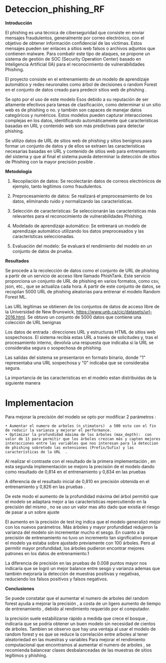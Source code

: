 # Deteccion_phishing_RF

**Introducción**

El phishing es una técnica de ciberseguridad que consiste en enviar mensajes fraudulentos, generalmente por correo electrónico, con el objetivo de obtener información confidencial de las víctimas. Estos mensajes pueden ser enlaces a sitios web falsos o archivos adjuntos que contienen malware. Para combatir este tipo de ataques, se propone un sistema de gestión de SOC (Security Operation Center) basado en Inteligencia Artificial (IA) para el reconocimiento de vulnerabilidades Phishing.

El  proyecto consiste en el entrenamiento de un modelo de aprendizaje automático y redes neuronales como árbol de decisiones o random Forest en el conjunto de datos creado para predecir sitios web de phishing . 

Se opto por el uso de este modelo Esos debido a su reputación de ser altamente efectivos para tareas de clasificación, como determinar si un sitio web es de phishing o no. y también son capaces de manejar datos categóricos y numéricos.
Estos modelos pueden capturar interacciones complejas en los datos, identificando automáticamente qué características basadas en URL y contenido web son más predictivas para detectar phishing.

Se utilizo  datos de  URL de sitios web de phishing y sitios benignos para formar un conjunto de datos y de ellos se extraen las características necesarias basadas en URL y contenido de sitios web para entrenamiento del sistema y que al final el sistema pueda determinar la  detección de sitios de Phishing con la mayor precisión posible . 

**Metodología**


1. Recopilación de datos: Se recolectarán datos de correos electrónicos de ejemplo, tanto legítimos como fraudulentos.

2. Preprocesamiento de datos: Se realizará el preprocesamiento de los datos, eliminando ruido y normalizando las características.

3. Selección de características: Se seleccionarán las características más relevantes para el reconocimiento de vulnerabilidades Phishing.

4. Modelado de aprendizaje automático: Se entrenará un modelo de aprendizaje automático utilizando los datos preprocesados y las características seleccionadas.

5. Evaluación del modelo: Se evaluará el rendimiento del modelo en un conjunto de datos de prueba.

**Resultados**

Se procede a la recolección de datos  como el conjunto de URL de phishing a partir de un servicio de acceso libre llamado PhishTank. Este servicio proporciona un conjunto de URL de phishing en varios formatos, como csv, json, etc., que se actualiza cada hora. 
A partir de este conjunto de datos, se recopilan 5000 URL de phishing aleatorias para entrenar el modelo Random Forest ML.

Las URL legítimas se obtienen de los conjuntos de datos de acceso libre de la Universidad de New Brunswick, https://www.unb.ca/cic/datasets/url-2016.html. Se obtuvo un conjunto  de 5000 datos que contiene una colección de URL benignas 


Los datos de entrada :  direcciones URL y estructuras HTML de sitios web
sospechosos. El sistema recibía estas URL a través de solicitudes y, tras el procesamiento interno, devolvía una respuesta que indicaba si la URL se consideraba segura o sospechosa de phishing. 


Las salidas del sistema se presentaron en formato binario, donde "1" representaba una URL sospechosa y "0" indicaba que se consideraba segura. 

La importancia de las caracteristicas en el modelo estan distribuidas de la siguiente manera 








# Implementacion

Para mejorar la precisión del modelo se opto por modificar 2 parámetros :


    • Aumentar el numero de arboles (n_stimators)  a 500 esto con el fin de reducir la varianza y mejorar el performance. 
    • Optimizar la profundidad máxima de los árboles (max_depth):  con valor de 13 para permitir que los árboles crezcan más y capten mejores interacciones entre las variables que nos interesan para la deteccion de phishing sobretodo las extensiones (Prefix/Sufix) y las características de la URL  .

    







Al realizar el contraste con el resultado de la primera implementación , en esta segunda implementación se mejoro la precisión de el modelo dando como resultado  de 0,814 en el entrenamiento y 0,834 en las pruebas 


A diferencia de el resultado inicial de  0,810 en precisión obtenida en el entrenamiento y 0,826 en las pruebas . 


De este modo el aumento de la profundidad máxima del árbol permitió que el modelo se adaptara mejor a las características repercutiendo en la precisión del mismo , no se uso un valor mas alto dado que existía el riesgo de pasar a un sobre ajuste  

El aumento en la precisión de test ing indica que el modelo generalizó mejor con los nuevos parámetros. Más árboles y mayor profundidad redujeron la varianza del modelo sin incrementar mucho el sesgo.
En cuanto a la  precisión de entrenamiento no tuvo un incremento tan significativo porque el modelo ya estaba sobre ajustado previamente con 100 árboles. Pero al permitir mayor profundidad, los árboles pudieron encontrar mejores patrones en los datos de entrenamiento.1

La diferencia de precisión en las pruebas de 0.008 puntos mayor nos indicaría que se logró un mejor balance entre sesgo y varianza ademas que también mejoraría la detección de muestras positivas y negativas, reduciendo los falsos positivos y falsos negativos.


**Conclusiones**

Se puede constatar que el aumentar el numero de arboles del random forest ayuda a mejorar la precisión , a costa de un ligero aumento de tiempo de entrenamiento , debido al rendimiento requerido por el computador.

la precisión suele estabilizarse rápido a medida que crece el bosque , indicaría que se podría obtener un buen modelo sin necesidad de cientos de árboles.
Tambien se observo que  hay una ventaja al usar el modelo de random forest y es que se reduce la correlación entre arboles al tener aleatoriedad en las muestras y variables 
Para mejorar el rendimiento computacional que encontramos al aumentar el numero de arboles ,  se recomienda balancear clases desbalanceadas de las muestras de sitios legítimos y phishing.
